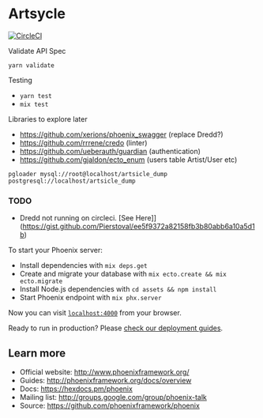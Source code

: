 # Artsycle

[![CircleCI](https://circleci.com/gh/ScotterC/artsycle.svg?style=svg)](https://circleci.com/gh/ScotterC/artsycle)

Validate API Spec

`yarn validate`

Testing

- `yarn test`
- `mix test`

Libraries to explore later

- https://github.com/xerions/phoenix_swagger (replace Dredd?)
- https://github.com/rrrene/credo (linter)
- https://github.com/ueberauth/guardian (authentication)
- https://github.com/gjaldon/ecto_enum (users table Artist/User etc)

```
pgloader mysql://root@localhost/artsicle_dump postgresql://localhost/artsicle_dump
```

### TODO

- Dredd not running on circleci. [See Here]](https://gist.github.com/Pierstoval/ee5f9372a82158fb3b80abb6a10a5d1b)

To start your Phoenix server:

  * Install dependencies with `mix deps.get`
  * Create and migrate your database with `mix ecto.create && mix ecto.migrate`
  * Install Node.js dependencies with `cd assets && npm install`
  * Start Phoenix endpoint with `mix phx.server`

Now you can visit [`localhost:4000`](http://localhost:4000) from your browser.

Ready to run in production? Please [check our deployment guides](http://www.phoenixframework.org/docs/deployment).

## Learn more

  * Official website: http://www.phoenixframework.org/
  * Guides: http://phoenixframework.org/docs/overview
  * Docs: https://hexdocs.pm/phoenix
  * Mailing list: http://groups.google.com/group/phoenix-talk
  * Source: https://github.com/phoenixframework/phoenix
